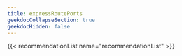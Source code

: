 ```yaml
---
title: expressRoutePorts
geekdocCollapseSection: true
geekdocHidden: false
---
```


{{< recommendationList name="recommendationList" >}}
